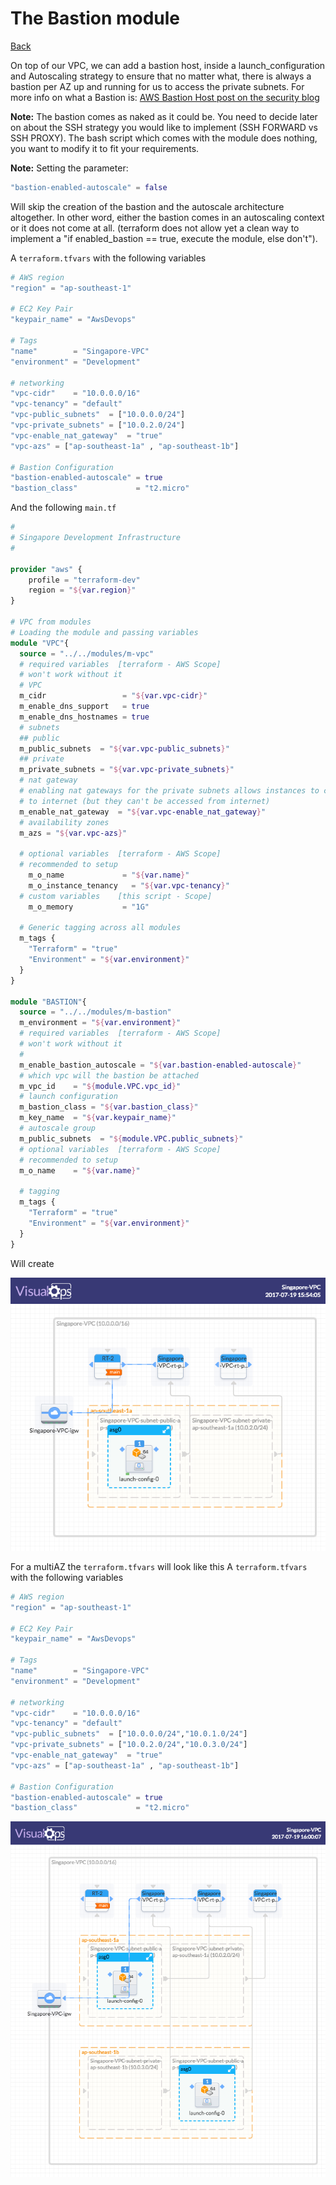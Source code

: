 # The Bastion module

[Back](README.md)

On top of our VPC, we can add a bastion host, inside a launch_configuration and Autoscaling strategy to ensure that no matter what, there is always a bastion per AZ up and running for us to access the private subnets. For more info on what a Bastion is:
[AWS Bastion Host post on the security blog ](https://aws.amazon.com/blogs/security/tag/bastion-host/)

**Note:** The bastion comes as naked as it could be. You need to decide later on about the SSH strategy you would like to implement (SSH FORWARD vs SSH PROXY). The bash script which comes with the module does nothing, you want to modify it to fit your requirements.

**Note:** Setting the parameter:
 ```terraform
"bastion-enabled-autoscale" = false
 ```

Will skip the creation of the bastion and the autoscale architecture altogether. In other word, either the bastion comes in an autoscaling context or it does not come at all. (terraform does not allow yet a clean way to implement a "if enabled_bastion == true, execute the module, else don't").

A `terraform.tfvars` with the following variables

```terraform
# AWS region
"region" = "ap-southeast-1"

# EC2 Key Pair
"keypair_name" = "AwsDevops"

# Tags
"name"        = "Singapore-VPC"
"environment" = "Development"

# networking
"vpc-cidr"    = "10.0.0.0/16"
"vpc-tenancy" = "default"
"vpc-public_subnets"  = ["10.0.0.0/24"]
"vpc-private_subnets" = ["10.0.2.0/24"]
"vpc-enable_nat_gateway"  = "true"
"vpc-azs" = ["ap-southeast-1a" , "ap-southeast-1b"]

# Bastion Configuration
"bastion-enabled-autoscale" = true
"bastion_class"             = "t2.micro"
```
And the following `main.tf`

```terraform
#
# Singapore Development Infrastructure
#

provider "aws" {
    profile = "terraform-dev"
    region = "${var.region}"
}

# VPC from modules
# Loading the module and passing variables
module "VPC"{
  source = "../../modules/m-vpc"
  # required variables  [terraform - AWS Scope]
  # won't work without it
  # VPC
  m_cidr                 = "${var.vpc-cidr}"
  m_enable_dns_support   = true
  m_enable_dns_hostnames = true
  # subnets
  ## public
  m_public_subnets  = "${var.vpc-public_subnets}"
  ## private
  m_private_subnets = "${var.vpc-private_subnets}"
  # nat gateway
  # enabling nat gateways for the private subnets allows instances to connect
  # to internet (but they can't be accessed from internet)
  m_enable_nat_gateway  = "${var.vpc-enable_nat_gateway}"
  # availability zones
  m_azs = "${var.vpc-azs}"

  # optional variables  [terraform - AWS Scope]
  # recommended to setup
    m_o_name             = "${var.name}"
    m_o_instance_tenancy   = "${var.vpc-tenancy}"
  # custom variables    [this script - Scope]
    m_o_memory           = "1G"

  # Generic tagging across all modules
  m_tags {
    "Terraform" = "true"
    "Environment" = "${var.environment}"
  }
}

module "BASTION"{
  source = "../../modules/m-bastion"
  m_environment = "${var.environment}"
  # required variables  [terraform - AWS Scope]
  # won't work without it
  #
  m_enable_bastion_autoscale = "${var.bastion-enabled-autoscale}"
  # which vpc will the bastion be attached
  m_vpc_id    = "${module.VPC.vpc_id}"
  # launch configuration
  m_bastion_class = "${var.bastion_class}"
  m_key_name  = "${var.keypair_name}"
  # autoscale group
  m_public_subnets  = "${module.VPC.public_subnets}"
  # optional variables  [terraform - AWS Scope]
  # recommended to setup
  m_o_name    = "${var.name}"

  # tagging
  m_tags {
    "Terraform" = "true"
    "Environment" = "${var.environment}"
  }
}
```
Will create

![Simple VPC with an autoscale bastion](README_ressources/VPC-Bastion-ASG-1AZ.png?raw=true "VPC + Bastion")

For a multiAZ the `terraform.tfvars` will look like this
A `terraform.tfvars` with the following variables

```terraform
# AWS region
"region" = "ap-southeast-1"

# EC2 Key Pair
"keypair_name" = "AwsDevops"

# Tags
"name"        = "Singapore-VPC"
"environment" = "Development"

# networking
"vpc-cidr"    = "10.0.0.0/16"
"vpc-tenancy" = "default"
"vpc-public_subnets"  = ["10.0.0.0/24","10.0.1.0/24"]
"vpc-private_subnets" = ["10.0.2.0/24","10.0.3.0/24"]
"vpc-enable_nat_gateway"  = "true"
"vpc-azs" = ["ap-southeast-1a" , "ap-southeast-1b"]

# Bastion Configuration
"bastion-enabled-autoscale" = true
"bastion_class"             = "t2.micro"
```



![Multi AZ VPC with autoscale bastions](README_ressources/VPC-Bastion-ASG-2AZ.png?raw=true "VPC + Bastion")
